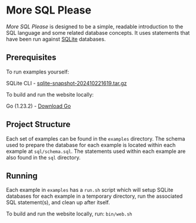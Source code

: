 # More SQL Please

_More SQL Please_ is designed to be a simple, readable introduction to the SQL language and some related database concepts. It uses statements that have been run against <a href="https://www.sqlite.org">SQLite</a> databases.

## Prerequisites

To run examples yourself:

SQLite CLI - [sqlite-snapshot-202410221619.tar.gz](https://sqlite.org/snapshot/sqlite-snapshot-202410221619.tar.gz)

To build and run the website locally:

Go (1.23.2) - [Download Go](https://go.dev/dl/)

## Project Structure

Each set of examples can be found in the `examples` directory. The schema used to prepare the database for each example is located within each example at `sql/schema.sql`. The statements used within each example are also found in the `sql` directory.

## Running

Each example in `examples` has a `run.sh` script which will setup SQLite databases for each example in a temporary directory, run the associated SQL statement(s), and clean up after itself.

To build and run the website locally, run: `bin/web.sh`
